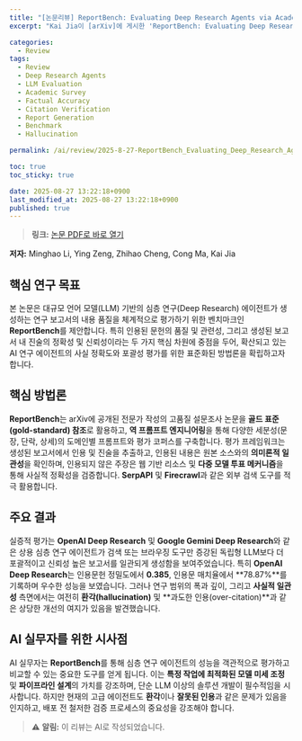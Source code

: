 ```yaml
---
title: "[논문리뷰] ReportBench: Evaluating Deep Research Agents via Academic Survey Tasks"
excerpt: "Kai Jia이 [arXiv]에 게시한 'ReportBench: Evaluating Deep Research Agents via Academic Survey Tasks' 논문에 대한 자세한 리뷰입니다."

categories:
  - Review
tags:
  - Review
  - Deep Research Agents
  - LLM Evaluation
  - Academic Survey
  - Factual Accuracy
  - Citation Verification
  - Report Generation
  - Benchmark
  - Hallucination

permalink: /ai/review/2025-8-27-ReportBench_Evaluating_Deep_Research_Agents_via_Academic_Survey_Tasks/

toc: true
toc_sticky: true

date: 2025-08-27 13:22:18+0900
last_modified_at: 2025-08-27 13:22:18+0900
published: true
---
```

> **링크:** [논문 PDF로 바로 열기](https://arxiv.org/abs/2508.15804)

**저자:** Minghao Li, Ying Zeng, Zhihao Cheng, Cong Ma, Kai Jia



## 핵심 연구 목표
본 논문은 대규모 언어 모델(LLM) 기반의 심층 연구(Deep Research) 에이전트가 생성하는 연구 보고서의 내용 품질을 체계적으로 평가하기 위한 벤치마크인 **ReportBench**를 제안합니다. 특히 인용된 문헌의 품질 및 관련성, 그리고 생성된 보고서 내 진술의 정확성 및 신뢰성이라는 두 가지 핵심 차원에 중점을 두어, 확산되고 있는 AI 연구 에이전트의 사실 정확도와 포괄성 평가를 위한 표준화된 방법론을 확립하고자 합니다.

## 핵심 방법론
**ReportBench**는 arXiv에 공개된 전문가 작성의 고품질 설문조사 논문을 **골드 표준(gold-standard) 참조**로 활용하고, **역 프롬프트 엔지니어링**을 통해 다양한 세분성(문장, 단락, 상세)의 도메인별 프롬프트와 평가 코퍼스를 구축합니다. 평가 프레임워크는 생성된 보고서에서 인용 및 진술을 추출하고, 인용된 내용은 원본 소스와의 **의미론적 일관성**을 확인하며, 인용되지 않은 주장은 웹 기반 리소스 및 **다중 모델 투표 메커니즘**을 통해 사실적 정확성을 검증합니다. **SerpAPI** 및 **Firecrawl**과 같은 외부 검색 도구를 적극 활용합니다.

## 주요 결과
실증적 평가는 **OpenAI Deep Research** 및 **Google Gemini Deep Research**와 같은 상용 심층 연구 에이전트가 검색 또는 브라우징 도구만 증강된 독립형 LLM보다 더 포괄적이고 신뢰성 높은 보고서를 일관되게 생성함을 보여주었습니다. 특히 **OpenAI Deep Research**는 인용문헌 정밀도에서 **0.385**, 인용문 매치율에서 **78.87%**를 기록하며 우수한 성능을 보였습니다. 그러나 연구 범위의 폭과 깊이, 그리고 **사실적 일관성** 측면에서는 여전히 **환각(hallucination)** 및 **과도한 인용(over-citation)**과 같은 상당한 개선의 여지가 있음을 발견했습니다.

## AI 실무자를 위한 시사점
AI 실무자는 **ReportBench**를 통해 심층 연구 에이전트의 성능을 객관적으로 평가하고 비교할 수 있는 중요한 도구를 얻게 됩니다. 이는 **특정 작업에 최적화된 모델 미세 조정** 및 **파이프라인 설계**의 가치를 강조하며, 단순 LLM 이상의 솔루션 개발이 필수적임을 시사합니다. 하지만 현재의 고급 에이전트도 **환각**이나 **잘못된 인용**과 같은 문제가 있음을 인지하고, 배포 전 철저한 검증 프로세스의 중요성을 강조해야 합니다.

> ⚠️ **알림:** 이 리뷰는 AI로 작성되었습니다.